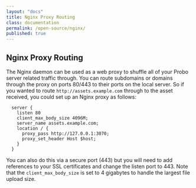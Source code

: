 ```yaml
---
layout: "docs"
title: Nginx Proxy Routing
class: documentation
permalink: /open-source/nginx/
published: true
---
```


## Nginx Proxy Routing
The Nginx daemon can be used as a web proxy to shuffle all of your Probo server related traffic through. You can route subdomains or domains through the proxy on ports 80/443 to their ports on the local server. So if you wanted to route `http://assets.example.com` through to the asset received, you could set up an Nginx proxy as follows:

```nginx
  server {
    listen 80
    client_max_body_size 4096M;
    server_name assets.example.com;
    location / {
      proxy_pass http://127.0.0.1:3070;
      proxy_set_header Host $host;
    }
  }
```

You can also do this via a secure port (443) but you will need to add references to your SSL certificates and change the listen port to 443. Note that the `client_max_body_size` is set to 4 gigabytes to handle the largest file upload size.

